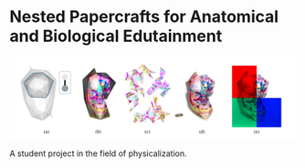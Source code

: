 # Nested Papercrafts for Anatomical and Biological Edutainment

![Teaser](teaser.png "Teaser")

A student project in the field of physicalization.